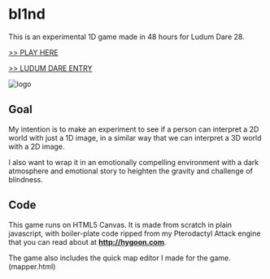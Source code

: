 # bl1nd

This is an experimental 1D game made in 48 hours for Ludum Dare 28.

[>> PLAY HERE](http://shaunlebron.github.io/bl1nd/)

[>> LUDUM DARE ENTRY](http://www.ludumdare.com/compo/ludum-dare-28/?action=preview&uid=31638)

![logo](img/logo.png)

## Goal

My intention is to make an experiment to see if a person can interpret a 2D
world with just a 1D image, in a similar way that we can interpret a 3D world
with a 2D image.

I also want to wrap it in an emotionally compelling environment with a dark
atmosphere and emotional story to heighten the gravity and challenge of
blindness.

## Code

This game runs on HTML5 Canvas.  It is made from scratch in plain javascript, with
boiler-plate code ripped from my Pterodactyl Attack engine that you can read about at
__<http://hygoon.com>__.

The game also includes the quick map editor I made for the game.  (mapper.html)
